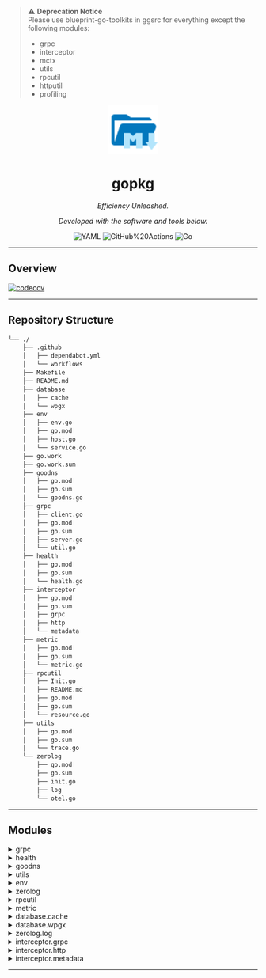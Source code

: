 > ⚠️ **Deprecation Notice**  
> Please use blueprint-go-toolkits in ggsrc for everything except the following modules:
>
> - grpc
> - interceptor
> - mctx
> - utils
> - rpcutil
> - httputil
> - profiling

<p align="center">
  <img src="https://raw.githubusercontent.com/PKief/vscode-material-icon-theme/ec559a9f6bfd399b82bb44393651661b08aaf7ba/icons/folder-markdown-open.svg" width="100" alt="project-logo">
</p>
<p align="center">
    <h1 align="center">gopkg</h1>
</p>
<p align="center">
    <em>Efficiency Unleashed.</em>
</p>
<p align="center">
	<!-- local repository, no metadata badges. -->
<p>
<p align="center">
		<em>Developed with the software and tools below.</em>
</p>
<p align="center">
	<img src="https://img.shields.io/badge/YAML-CB171E.svg?style=default&logo=YAML&logoColor=white" alt="YAML">
	<img src="https://img.shields.io/badge/GitHub%20Actions-2088FF.svg?style=default&logo=GitHub-Actions&logoColor=white" alt="GitHub%20Actions">
	<img src="https://img.shields.io/badge/Go-00ADD8.svg?style=default&logo=Go&logoColor=white" alt="Go">
</p>

<hr>

## Overview

[![codecov](https://codecov.io/gh/ggsrc/gopkg/branch/main/graph/badge.svg?token=LUJBQBEET1)](https://codecov.io/gh/ggsrc/gopkg)

---

## Repository Structure

```sh
└── ./
    ├── .github
    │   ├── dependabot.yml
    │   └── workflows
    ├── Makefile
    ├── README.md
    ├── database
    │   ├── cache
    │   └── wpgx
    ├── env
    │   ├── env.go
    │   ├── go.mod
    │   ├── host.go
    │   └── service.go
    ├── go.work
    ├── go.work.sum
    ├── goodns
    │   ├── go.mod
    │   ├── go.sum
    │   └── goodns.go
    ├── grpc
    │   ├── client.go
    │   ├── go.mod
    │   ├── go.sum
    │   ├── server.go
    │   └── util.go
    ├── health
    │   ├── go.mod
    │   ├── go.sum
    │   └── health.go
    ├── interceptor
    │   ├── go.mod
    │   ├── go.sum
    │   ├── grpc
    │   ├── http
    │   └── metadata
    ├── metric
    │   ├── go.mod
    │   ├── go.sum
    │   └── metric.go
    ├── rpcutil
    │   ├── Init.go
    │   ├── README.md
    │   ├── go.mod
    │   ├── go.sum
    │   └── resource.go
    ├── utils
    │   ├── go.mod
    │   ├── go.sum
    │   └── trace.go
    └── zerolog
        ├── go.mod
        ├── go.sum
        ├── init.go
        ├── log
        └── otel.go
```

---

## Modules

<details closed><summary>grpc</summary>

| File                        | Summary                                                                                                                                                                                                                                                            |
| --------------------------- | ------------------------------------------------------------------------------------------------------------------------------------------------------------------------------------------------------------------------------------------------------------------ |
| [server.go](grpc/server.go) | Establishes a gRPC server, configuring it with interceptors for logging, metrics, and context management, and integrates OpenTelemetry for distributed tracing. Facilitates the registration of services, manages server lifecycle, and ensures graceful shutdown. |
| [client.go](grpc/client.go) | Establishes a gRPC client connection, integrating logging, metrics, and error tracking through interceptors, enhancing observability and reliability in client-server communication.                                                                               |
| [util.go](grpc/util.go)     | Determines device type from user agent strings, extracts IP addresses from HTTP requests, and manages metadata retrieval for context-aware operations in gRPC services.                                                                                            |

</details>

<details closed><summary>health</summary>

| File                          | Summary                                                                                                                                                                                        |
| ----------------------------- | ---------------------------------------------------------------------------------------------------------------------------------------------------------------------------------------------- |
| [health.go](health/health.go) | Manages health checks for services, ensuring readiness and liveness by periodically probing dependencies and serving HTTP endpoints to report status, enhancing system reliability and uptime. |

</details>

<details closed><summary>goodns</summary>

| File                          | Summary                                                                                                                                                                                                          |
| ----------------------------- | ---------------------------------------------------------------------------------------------------------------------------------------------------------------------------------------------------------------- |
| [goodns.go](goodns/goodns.go) | Implements DNS A record lookups, offering flexibility in querying either default or specified DNS servers over TCP or UDP, enhancing domain resolution capabilities within the repositorys networking utilities. |

</details>

<details closed><summary>utils</summary>

| File                       | Summary                                                                                                                                                                                 |
| -------------------------- | --------------------------------------------------------------------------------------------------------------------------------------------------------------------------------------- |
| [trace.go](utils/trace.go) | Initiates and configures tracing for the application, integrating OpenTelemetry to capture service-level and internal span details, enhancing observability and debugging capabilities. |

</details>

<details closed><summary>env</summary>

| File                         | Summary                                                                                                                                                                     |
| ---------------------------- | --------------------------------------------------------------------------------------------------------------------------------------------------------------------------- |
| [env.go](env/env.go)         | Determines the environment mode by checking the ENV or OTEL_DEPLOYMENT_ENVIRONMENT environment variables, classifying it as production, beta, staging, local, or unit test. |
| [service.go](env/service.go) | Initializes and manages the service name by retrieving it from environment variables or setting it manually, ensuring a consistent identifier across the application.       |
| [host.go](env/host.go)       | Initializes and retrieves the host name from environment variables, defaulting to UnknownHost if not set, ensuring consistent identification across the system.             |

</details>

<details closed><summary>zerolog</summary>

| File                       | Summary                                                                                                                                                                             |
| -------------------------- | ----------------------------------------------------------------------------------------------------------------------------------------------------------------------------------- |
| [otel.go](zerolog/otel.go) | Initializes a default logging system integrating OpenTelemetry for distributed tracing and zerolog for structured logging, adapting batch size based on environment staging status. |
| [init.go](zerolog/init.go) | Initializes the logging framework, adjusting log level based on debug mode and integrating OpenTelemetry for enhanced observability.                                                |

</details>

<details closed><summary>rpcutil</summary>

| File                               | Summary                                                                                                                                                                                               |
| ---------------------------------- | ----------------------------------------------------------------------------------------------------------------------------------------------------------------------------------------------------- |
| [resource.go](rpcutil/resource.go) | Manages application resources, orchestrating their startup and graceful shutdown, while monitoring for system signals and errors to ensure stability and reliability.                                 |
| [Init.go](rpcutil/Init.go)         | Configures and initializes various components of the application, including gRPC server, database, cache, health checks, and metrics, with customizable options for debugging and application naming. |

</details>

<details closed><summary>metric</summary>

| File                          | Summary                                                                                                                                             |
| ----------------------------- | --------------------------------------------------------------------------------------------------------------------------------------------------- |
| [metric.go](metric/metric.go) | Implements a metrics server that exposes Prometheus metrics via HTTP, configurable through environment variables and listening on a specified port. |

</details>

<details closed><summary>database.cache</summary>

| File                                  | Summary                                                                                                                                                                                                    |
| ------------------------------------- | ---------------------------------------------------------------------------------------------------------------------------------------------------------------------------------------------------------- |
| [config.go](database/cache/config.go) | Configures and initializes a Redis client with various modes and failover options, integrating tracing and metrics instrumentation for monitoring and reliability.                                         |
| [dcache.go](database/cache/dcache.go) | Establishes a distributed caching system, integrating Redis and in-memory caching for efficient data retrieval and storage, configurable via environment variables to optimize performance and monitoring. |
| [cache.go](database/cache/cache.go)   | Implements a caching mechanism using Redis, providing methods to retrieve, set, and invalidate cache entries with optional expiration and locking for concurrent access control.                           |
| [init.go](database/cache/init.go)     | Initializes the caching system by establishing a Redis connection and initializing a distributed cache instance, ensuring efficient data storage and retrieval for the application.                        |

</details>

<details closed><summary>database.wpgx</summary>

| File                             | Summary                                                                                                                                                                          |
| -------------------------------- | -------------------------------------------------------------------------------------------------------------------------------------------------------------------------------- |
| [pool.go](database/wpgx/pool.go) | Initializes a WPGX database pool, integrating environment configuration and logging for robust database connectivity within the applications architecture.                       |
| [init.go](database/wpgx/init.go) | Initializes the database connection pool, ensuring a timed context for establishing a PostgreSQL connection, critical for managing database interactions within the application. |

</details>

<details closed><summary>zerolog.log</summary>

| File                         | Summary                                                                                                                                                                                  |
| ---------------------------- | ---------------------------------------------------------------------------------------------------------------------------------------------------------------------------------------- |
| [ctx.go](zerolog/log/ctx.go) | Enhances logging capabilities by integrating context-aware logging, configurable output, and customizable logging levels, ensuring detailed and flexible logging across the application. |

</details>

<details closed><summary>interceptor.grpc</summary>

| File                                        | Summary                                                                                                                                                                                                                        |
| ------------------------------------------- | ------------------------------------------------------------------------------------------------------------------------------------------------------------------------------------------------------------------------------ |
| [recovery.go](interceptor/grpc/recovery.go) | Implements error recovery for gRPC services, capturing panics and logging detailed stack traces, enhancing system stability and aiding in debugging.                                                                           |
| [context.go](interceptor/grpc/context.go)   | Enhances gRPC communication by intercepting and enriching context with metadata, including request source, JWT tokens, access tokens, Galxe ID, and origin, ensuring secure and informed processing of requests and responses. |

</details>

<details closed><summary>interceptor.http</summary>

| File                                  | Summary                                                                                                                                                                    |
| ------------------------------------- | -------------------------------------------------------------------------------------------------------------------------------------------------------------------------- |
| [proxy.go](interceptor/http/proxy.go) | Enhances HTTP request handling by adjusting the `RemoteAddr` field based on the `X-Forwarded-For` header, ensuring accurate client IP tracking in reverse proxy scenarios. |

</details>

<details closed><summary>interceptor.metadata</summary>

| File                                            | Summary                                                                                                                                                                           |
| ----------------------------------------------- | --------------------------------------------------------------------------------------------------------------------------------------------------------------------------------- |
| [metadata.go](interceptor/metadata/metadata.go) | Defines context keys and request sources for metadata storage, facilitating identification and categorization of incoming requests within the applications interceptor framework. |

</details>

---

